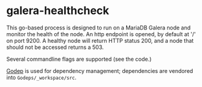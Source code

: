 galera-healthcheck
==================

This go-based process is designed to run on a MariaDB Galera node and monitor the health of the node.
An http endpoint is opened, by default at '/' on port 9200. 
A healthy node will return HTTP status 200, and a node that should not be accessed returns a 503.

Several commandline flags are supported (see the code.)

[Godep](https://github.com/tools/godep) is used for dependency management; dependencies are vendored into `Godeps/_workspace/src`.

